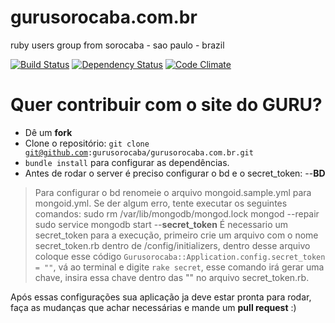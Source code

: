 # gurusorocaba.com.br

ruby users group from sorocaba - sao paulo - brazil

[![Build Status](https://travis-ci.org/gurusorocaba/gurusorocaba.com.br.png?branch=master)](https://travis-ci.org/gurusorocaba/gurusorocaba.com.br) [![Dependency Status](https://gemnasium.com/gurusorocaba/gurusorocaba.com.br.png)](https://gemnasium.com/gurusorocaba/gurusorocaba.com.br) [![Code Climate](https://codeclimate.com/github/gurusorocaba/gurusorocaba.com.br.png)](https://codeclimate.com/github/gurusorocaba/gurusorocaba.com.br)

# Quer contribuir com o site do GURU?

- Dê um <b>fork</b>
- Clone o repositório: <code>git clone git@github.com:gurusorocaba/gurusorocaba.com.br.git</code>
- <code>bundle install</code> para configurar as dependências.
- Antes de rodar o server é preciso configurar o bd e o secret_token:
--<b>BD</b>
> Para configurar o bd renomeie o arquivo mongoid.sample.yml para mongoid.yml.
> Se der algum erro, tente executar os seguintes comandos:
>   sudo rm /var/lib/mongodb/mongod.lock
>   mongod --repair
>   sudo service mongodb start
--<b>secret_token</b>
> É necessario um secret_token para a execução, primeiro crie um arquivo com o nome
> secret_token.rb dentro de /config/initializers, dentro desse arquivo coloque esse
> código <code>Gurusorocaba::Application.config.secret_token = ""</code>, vá ao terminal
> e digite <code>rake secret</code>, esse comando irá gerar uma chave, insira essa chave
> dentro das "" no arquivo secret_token.rb.

Após essas configurações sua aplicação ja deve estar pronta para rodar, faça as mudanças
que achar necessárias e mande um <b>pull request</b> :)
